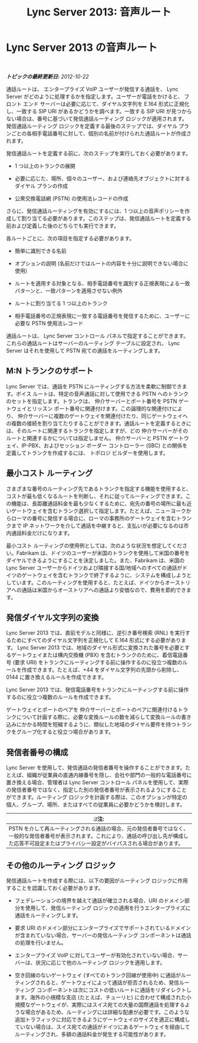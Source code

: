 ﻿---
title: 'Lync Server 2013: 音声ルート'
TOCTitle: 音声ルート
ms:assetid: a2ddf327-2ec4-407b-af0f-276f2b13eefd
ms:mtpsurl: https://technet.microsoft.com/ja-jp/library/Gg412757(v=OCS.15)
ms:contentKeyID: 48273147
ms.date: 05/19/2016
mtps_version: v=OCS.15
ms.translationtype: HT
---

# Lync Server 2013 の音声ルート

 

_**トピックの最終更新日:** 2012-10-22_

通話ルートは、 エンタープライズ VoIP ユーザーが発信する通話を、 Lync Server がどのように処理するかを指定します。ユーザーが電話をかけると、 フロント エンド サーバーは必要に応じて、ダイヤル文字列を E.164 形式に正規化し、一致する SIP URI があるかどうかを調べます。一致する SIP URI が見つからない場合は、番号に基づいて発信通話ルーティング ロジックが適用されます。発信通話ルーティング ロジックを定義する最後のステップでは、ダイヤル プランごとの各相手電話番号に対して、個別の名前が付けられた通話ルートが作成されます。

発信通話ルートを定義する前に、次のステップを実行しておく必要があります。

  - 1 つ以上のトランクの展開

  - 必要に応じた、場所、個々のユーザー、および連絡先オブジェクトに対するダイヤル プランの作成

  - 公衆交換電話網 (PSTN) の使用法レコードの作成

さらに、発信通話ルーティングを有効にするには、1 つ以上の音声ポリシーを作成して割り当てる必要があります。このステップは、発信通話ルートを定義する前および定義した後のどちらでも実行できます。

各ルートごとに、次の項目を指定する必要があります。

  - 簡単に識別できる名前

  - オプションの説明 (名前だけではルートの内容を十分に説明できない場合に使用)

  - ルートを適用する対象となる、相手電話番号を識別する正規表現による一致パターンと、一致パターンを適用させない例外

  - ルートに割り当てる 1 つ以上のトランク

  - 相手電話番号の正規表現に一致する電話番号を発信するために、ユーザーに必要な PSTN 使用法レコード

通話ルートは、 Lync Server コントロール パネルで指定することができます。これらの通話ルートはサーバーのルーティング テーブルに設定され、 Lync Server はそれを使用して PSTN 宛ての通話をルーティングします。

## M:N トランクのサポート

Lync Server では、通話を PSTN にルーティングする方法を柔軟に制御できます。ボイス ルートは、特定の音声通話に対して使用できる PSTN へのトランクのセットを指定します。トランクは、 仲介サーバーとポート番号を PSTN ゲートウェイとリッスン ポート番号に関連付けます。この論理的な関連付けにより、 仲介サーバーに複数のゲートウェイを関連付けたり、同じゲートウェイへの複数の接続を割り当てたりすることができます。通話ルートを定義するときには、そのルートに関連するトランクを指定しますが、どの 仲介サーバーがそのルートと関連するかについては指定しません。 仲介サーバーと PSTN ゲートウェイ、IP-PBX、およびセッション ボーダー コントローラー (SBC) との関係を定義してトランクを作成するには、 トポロジ ビルダーを使用します。

## 最小コスト ルーティング

さまざまな番号のルーティング先であるトランクを指定する機能を使用すると、コストが最も低くなるルートを判断し、それに従ってルーティングできます。この機能は、長距離通話料金を最も少なくするために、宛先の番号の場所に最も近いゲートウェイを含むトランク選択して指定します。たとえば、ニューヨークからローマの番号に発信する場合に、ローマの事務所のゲートウェイを含むトランクまで IP ネットワークを介して通話を中継すると、支払いが必要になるのは市内通話料金だけになります。

最小コスト ルーティングの使用例としては、次のような状況を想定してください。Fabrikam は、ドイツのユーザーが米国のトランクを使用して米国の番号をダイヤルできるようにすることを決定しました。また、Fabrikam は、米国の Lync Server ユーザーからドイツおよび隣接する国/地域へのすべての通話がドイツのゲートウェイを含むトランクで終了するように、システムを構成しようとしています。このルーティングを使用すると、たとえば、ドイツからオーストリアへの通話は米国からオーストリアへの通話より安価なので、費用を節約できます。

## 発信ダイヤル文字列の変換

Lync Server 2013 では、直前モデルと同様に、逆引き番号検索 (RNL) を実行するためにすべてのダイヤル文字列を正規化して E.164 形式にする必要があります。 Lync Server 2013 では、地域のダイヤル形式に変換された番号を必要とするゲートウェイまたは構内交換機 (PBX) を含むトランクのために、着信電話番号 (要求 URI) をトランクにルーティングする前に操作するのに役立つ複数のルールを作成できます。たとえば、+44 をダイヤル文字列の先頭から削除し、0144 に置き換えるルールを作成できます。

Lync Server 2013 では、発信電話番号をトランクにルーティングする前に操作するのに役立つ複数のルールを作成できます。

ゲートウェイとポートのペアを 仲介サーバーとポートのペアに関連付けるトランクについて計画する際に、必要な変換ルールの数を減らして変換ルールの書き込みにかかる時間を短縮するように、類似した地域のダイヤル要件を持つトランクをグループ化すると役立つ場合があります。

## 発信者番号の構成

Lync Server を使用して、発信通話の発信者番号を操作することができます。たとえば、組織が従業員の直通内線番号を隠し、会社や部門の一般的な電話番号に置き換える場合、管理者は Lync Server コントロール パネルを使用して、実際の発信者番号ではなく、指定した別の発信者番号が表示されるようにすることができます。ルーティング ロジックを計画する際は、このオプションが特定の個人、グループ、場所、またはすべての従業員に必要かどうかを検討します。

<table>
<thead>
<tr class="header">
<th><img src="images/Gg412781.note(OCS.15).gif" title="note" alt="note" />注:</th>
</tr>
</thead>
<tbody>
<tr class="odd">
<td>PSTN を介して再ルーティングされる通話の場合、元の発信者番号ではなく、一般的な発信者番号が表示されます。これにより、通話の呼び出し先が構成した応答不可設定またはプライバシー設定がバイパスされる場合があります。</td>
</tr>
</tbody>
</table>


## その他のルーティング ロジック

発信通話ルートを作成する際には、以下の要因がルーティング ロジックに作用することを認識しておく必要があります。

  - フェデレーションの境界を越えて通話が確立される場合、URI のドメイン部分を使用して、発信ルーティング ロジックの適用を行うエンタープライズに通話をルーティングします。

  - 要求 URI のドメイン部分にエンタープライズでサポートされているドメインが含まれていない場合、サーバーの発信ルーティング コンポーネントは通話の処理を行いません。

  - エンタープライズ VoIP に対してユーザーが有効化されていない場合、サーバーは、状況に応じて他のルーティング ロジックを適用します。

  - 空き回線のないゲートウェイ (すべてのトランク回線が使用中) に通話がルーティングされると、ゲートウェイによって通話が拒否されるため、発信ルーティング コンポーネントは次にコストの低いルートに通話をリダイレクトします。海外の小規模な支店 (たとえば、チューリヒ) に合わせて構成された小規模なゲートウェイが、実際にはスイス宛ての大量の国際通話を処理するような場合があるため、ルーティングには詳細な配慮が必要です。このような追加トラフィックに対応できるようにゲートウェイのサイズを適正に構成していない場合は、スイス宛ての通話がドイツにあるゲートウェイを経由してルーティングされ、多額の通話料金が発生する可能性があります。

